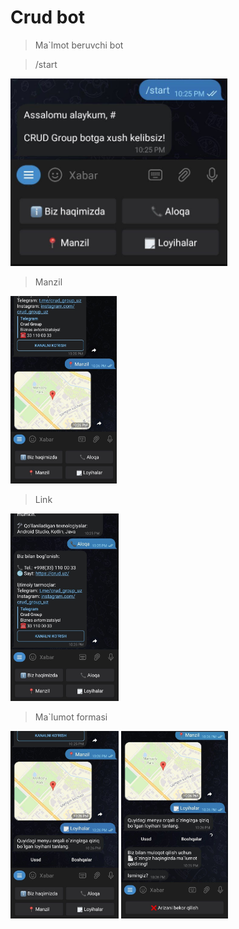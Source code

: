 # Crud bot
>Ma`lmot beruvchi bot

> /start

<img src="https://github.com/Izzatbek20/crud_bot/blob/master/image/start.jpg" height="300" />


>Manzil

<img src="https://github.com/Izzatbek20/crud_bot/blob/master/image/map.jpg" height="300" />


>Link

<img src="https://github.com/Izzatbek20/crud_bot/blob/master/image/link.jpg" height="300" />

>Ma`lumot formasi

<img src="https://github.com/Izzatbek20/crud_bot/blob/master/image/forma.jpg" height="300" />
<img src="https://github.com/Izzatbek20/crud_bot/blob/master/image/form2.jpg" height="300" />
